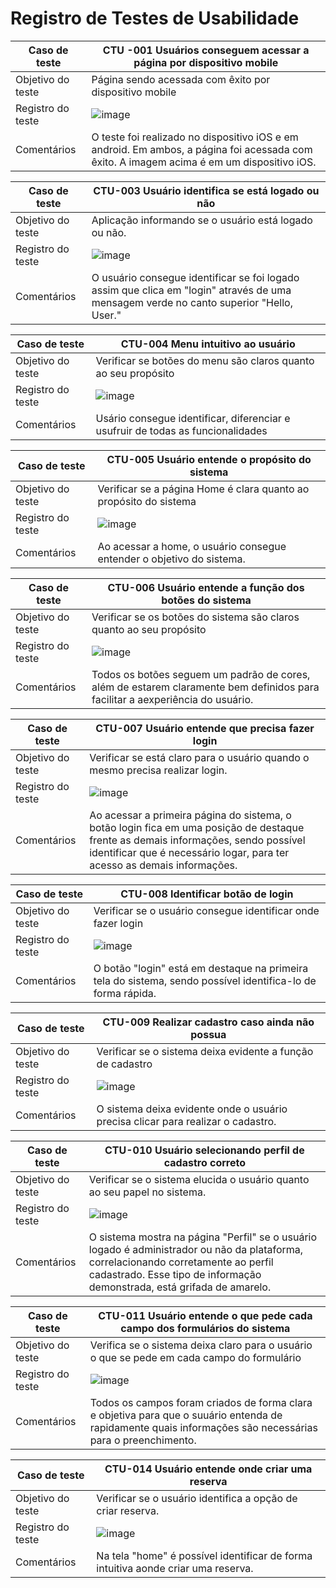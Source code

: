 # Registro de Testes de Usabilidade

|Caso de teste   | CTU -001 Usuários conseguem acessar a página por dispositivo mobile
|------|-----------------------------------------|
|Objetivo do teste | Página sendo acessada com êxito por dispositivo mobile
|Registro do teste | ![image](https://user-images.githubusercontent.com/82478643/174925153-94fdc5b6-4c8e-4beb-98cc-086894f0b8c4.png)
|Comentários | O teste foi realizado no dispositivo iOS e em android. Em ambos, a página foi acessada com êxito. A imagem acima é em um dispositivo iOS.

|Caso de teste   | CTU-003 Usuário identifica se está logado ou não
|------|-----------------------------------------|
|Objetivo do teste | Aplicação informando se o usuário está logado ou não.
|Registro do teste | ![image](https://user-images.githubusercontent.com/82478643/174927407-4ed41799-4348-437f-82a7-343fc73dcdd9.png)
|Comentários | O usuário consegue identificar se foi logado assim que clica em "login" através de uma mensagem verde no canto superior "Hello, User."

|Caso de teste   | CTU-004 Menu intuitivo ao usuário
|------|-----------------------------------------|
|Objetivo do teste | Verificar se botões do menu são claros quanto ao seu propósito
|Registro do teste | ![image](https://user-images.githubusercontent.com/82478643/174928862-06b1ce51-d674-41f5-aeac-2e16e70cd559.png)
|Comentários | Usário consegue identificar, diferenciar e usufruir de todas as funcionalidades

|Caso de teste   | CTU-005 Usuário entende o propósito do sistema
|------|-----------------------------------------|
|Objetivo do teste | Verificar se a página Home é clara quanto ao propósito do sistema
|Registro do teste | ![image](https://user-images.githubusercontent.com/82478643/174929869-60cfd124-6731-48ec-90b1-5203d8828f3e.png)
|Comentários | Ao acessar a home, o usuário consegue entender o objetivo do sistema.

|Caso de teste   | CTU-006 Usuário entende a função dos botões do sistema
|------|-----------------------------------------|
|Objetivo do teste | Verificar se os botões do sistema são claros quanto ao seu propósito
|Registro do teste | ![image](https://user-images.githubusercontent.com/82478643/174930005-3b21dea2-5acd-4a13-8971-f136a816f06f.png)
|Comentários | Todos os botões seguem um padrão de cores, além de estarem claramente bem definidos para facilitar a aexperiência do usuário.

|Caso de teste   | CTU-007 Usuário entende que precisa fazer login
|------|-----------------------------------------|
|Objetivo do teste | Verificar se está claro para o usuário quando o mesmo precisa realizar login.
|Registro do teste | ![image](https://user-images.githubusercontent.com/82478643/174930220-42b390ed-c587-49a0-a69d-d2bd5b11d172.png)
|Comentários | Ao acessar a primeira página do sistema, o botão login fica em uma posição de destaque frente as demais informações, sendo possível identificar que é necessário logar, para ter acesso as demais informações. 

|Caso de teste   | CTU-008 Identificar botão de login
|------|-----------------------------------------|
|Objetivo do teste | Verificar se o usuário consegue identificar onde fazer login
|Registro do teste | ![image](https://user-images.githubusercontent.com/82478643/174930220-42b390ed-c587-49a0-a69d-d2bd5b11d172.png)
|Comentários | O botão "login" está em destaque na primeira tela do sistema, sendo possível identifica-lo de forma rápida.

|Caso de teste   | CTU-009 Realizar cadastro caso ainda não possua
|------|-----------------------------------------|
|Objetivo do teste | Verificar se o sistema deixa evidente a função de cadastro
|Registro do teste | ![image](https://user-images.githubusercontent.com/82478643/174930687-b40ebedf-62fa-4d15-b7f6-24f458eb3820.png)
|Comentários | O sistema deixa evidente onde o usuário precisa clicar para realizar o cadastro.


|Caso de teste   | CTU-010 Usuário selecionando perfil de cadastro correto
|------|-----------------------------------------|
|Objetivo do teste | Verificar se o sistema elucida o usuário quanto ao seu papel no sistema.
|Registro do teste | ![image](https://user-images.githubusercontent.com/82478643/174930922-2e29bca1-bb14-4fdb-af77-be3e679e445f.png)
|Comentários | O sistema mostra na página "Perfil" se o usuário logado é administrador ou não da plataforma, correlacionando corretamente ao perfil cadastrado. Esse tipo de informação demonstrada, está grifada de amarelo.

|Caso de teste   | CTU-011 Usuário entende o que pede cada campo dos formulários do sistema
|------|-----------------------------------------|
|Objetivo do teste | Verifica se o sistema deixa claro para o usuário o que se pede em cada campo do formulário
|Registro do teste | ![image](https://user-images.githubusercontent.com/82478643/174934048-e17fc8b4-9d00-4878-91a5-3e61b41a73c2.png)
|Comentários | Todos os campos foram criados de forma clara e objetiva para que o suuário entenda de rapidamente quais informações são necessárias para o preenchimento.

|Caso de teste   | CTU-014 Usuário entende onde criar uma reserva
|------|-----------------------------------------|
|Objetivo do teste | Verificar se o usuário identifica a opção de criar reserva.
|Registro do teste | ![image](https://user-images.githubusercontent.com/82478643/174930005-3b21dea2-5acd-4a13-8971-f136a816f06f.png)
|Comentários | Na tela "home" é possível identificar de forma intuitiva aonde criar uma reserva.
